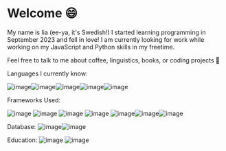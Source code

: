 # Welcome 😄
My name is Iia (ee-ya, it's Swedish!)
I started learning programming in September 2023 and fell in love!
I am currently looking for work while working on my JavaScript and Python skills in my freetime.

Feel free to talk to me about coffee, linguistics, books, or coding projects 👾

Languages I currently know: 


![image]({BadgeURLHere})![image]({BadgeURLHere})![image]({BadgeURLHere})![image]({BadgeURLHere})![image]({BadgeURLHere})



Frameworks Used: 



![image](https://img.shields.io/badge/Bootstrap-563D7C?style=for-the-badge&logo=bootstrap&logoColor=white) ![image](https://img.shields.io/badge/Font_Awesome-339AF0?style=for-the-badge&logo=fontawesome&logoColor=white) ![image](https://img.shields.io/badge/Jest-C21325?style=for-the-badge&logo=jest&logoColor=white) ![image](https://img.shields.io/badge/Material%20UI-007FFF?style=for-the-badge&logo=mui&logoColor=white) ![image](https://img.shields.io/badge/Node.js-339933?style=for-the-badge&logo=nodedotjs&logoColor=white)![image](https://img.shields.io/badge/React-20232A?style=for-the-badge&logo=react&logoColor=61DAFB)![image](https://img.shields.io/badge/Webpack-8DD6F9?style=for-the-badge&logo=Webpack&logoColor=white)

Database:
![image](https://img.shields.io/badge/MongoDB-4EA94B?style=for-the-badge&logo=mongodb&logoColor=white)![image](https://img.shields.io/badge/MySQL-005C84?style=for-the-badge&logo=mysql&logoColor=white)

Education:
![image](https://img.shields.io/badge/Edx-193A3E?style=for-the-badge&logo=edx&logoColor=white)
![image](https://img.shields.io/badge/freecodecamp-27273D?style=for-the-badge&logo=freecodecamp&logoColor=white)

